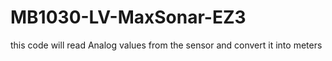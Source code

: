 # MB1030-LV-MaxSonar-EZ3
this code will read Analog values from the sensor and convert it into meters
